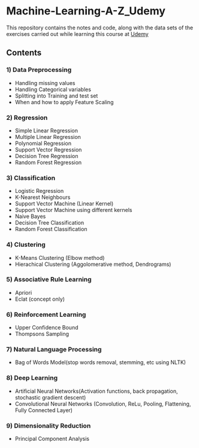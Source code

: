# Machine-Learning-A-Z_Udemy

This repository contains the notes and code, along with the data sets of the exercises carried out while learning this course at [Udemy](Machine-Learning-A-Z_Udemy)

## Contents

### 1) Data Preprocessing
- Handling missing values
- Handling Categorical variables
- Splitting into Training and test set
- When and how to apply Feature Scaling

### 2) Regression
- Simple Linear Regression
- Multiple Linear Regression
- Polynomial Regression
- Support Vector Regression
- Decision Tree Regression
- Random Forest Regression

### 3) Classification
- Logistic Regression
- K-Nearest Neighbours
- Support Vector Machine (Linear Kernel)
- Support Vector Machine using different kernels
- Naive Bayes
- Decision Tree Classification
- Random Forest Classification

### 4) Clustering
- K-Means Clustering (Elbow method)
- Hierachical Clustering (Aggolomerative method, Dendrograms)

### 5) Associative Rule Learning
- Apriori
- Eclat (concept only)

### 6) Reinforcement Learning
- Upper Confidence Bound
- Thompsons Sampling

### 7) Natural Language Processing
- Bag of Words Model(stop words removal, stemming, etc using NLTK)

### 8) Deep Learning
- Artificial Neural Networks(Activation functions, back propagation, stochastic gradient descent)
- Convolutional Neural Networks (Convolution, ReLu, Pooling, Flattening, Fully Connected Layer)

### 9) Dimensionality Reduction
- Principal Component Analysis

